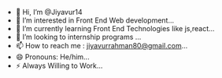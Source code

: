 - 👋 Hi, I’m @Jiyavur14
- 👀 I’m interested in Front End Web development...
- 🌱 I’m currently learning Front End Technologies like js,react...
- 💞️ I’m looking to internship programs ...
- 📫 How to reach me : jiyavurrahman80@gmail.com...
- 😄 Pronouns: He/him...
- ⚡ Always Willing to Work... 

<!---
Jiyavur14/Jiyavur14 is a ✨ special ✨ repository because its `README.md` (this file) appears on your GitHub profile.
You can click the Preview link to take a look at your changes.
--->
